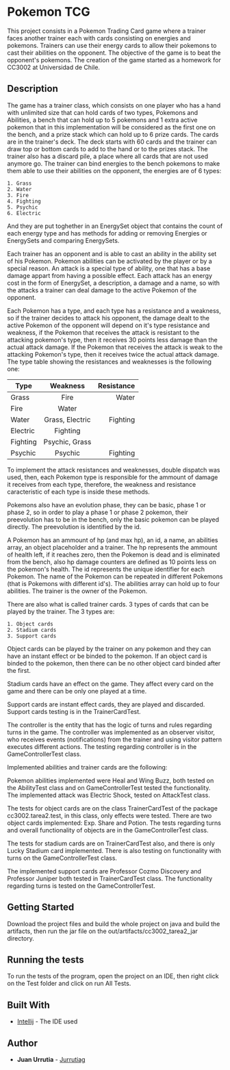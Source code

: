 # Pokemon TCG

This project consists in a Pokemon Trading Card game where a trainer faces another trainer each with cards consisting on energies and pokemons. Trainers can use their energy cards to allow their pokemons to cast their abilities on the opponent. The objective of the game is to beat the opponent's pokemons. The creation of the game started as a homework for CC3002 at Universidad de Chile.

## Description

The game has a trainer class, which consists on one player who has a hand with unlimited size that can hold cards of two types, Pokemons and Abilities, a bench that can hold up to 5 pokemons and 1 extra active pokemon that in this implementation will be considered as the first one on the bench, and a prize stack which can hold up to 6 prize cards. The cards are in the trainer's deck. The deck starts with 60 cards and the trainer can draw top or bottom cards to add to the hand or to the prizes stack. The trainer also has a discard pile, a place where all cards that are not used anymore go. The trainer can bind energies to the bench pokemons to make them able to use their abilities on the opponent, the energies are of 6 types:

```
1. Grass
2. Water
3. Fire
4. Fighting
5. Psychic
6. Electric
```

And they are put toghether in an EnergySet object that contains the count of each energy type and has methods for adding or removing Energies or EnergySets and comparing EnergySets.

Each trainer has an opponent and is able to cast an ability in the ability set of his Pokemon. Pokemon abilities can be activated by the player or by a special reason. An attack is a special type of ability, one that has a base damage appart from having a possible effect. Each attack has an energy cost in the form of EnergySet, a description, a damage and a name, so with the attacks a trainer can deal damage to the active Pokemon of the opponent.

Each Pokemon has a type, and each type has a resistance and a weakness, so if the trainer decides to attack his opponent, the damage dealt to the active Pokemon of the opponent will depend on it's type resistance and weakness, if the Pokemon that receives the attack is resistant to the attacking pokemon's type, then it receives 30 points less damage than the actual attack damage. If the Pokemon that receives the attack is weak to the attacking Pokemon's type, then it receives twice the actual attack damage. The type table showing the resistances and weaknesses is the following one:

| Type | Weakness | Resistance |
| ---- |:--------:| ----------:|
| Grass | Fire | Water |
| Fire | Water |  |
| Water | Grass, Electric | Fighting |
| Electric | Fighting |  |
| Fighting | Psychic, Grass |  |
| Psychic | Psychic | Fighting |

To implement the attack resistances and weaknesses, double dispatch was used, then, each Pokemon type is responsible for the ammount of  damage it receives from each type, therefore, the weakness and resistance caracteristic of each type is inside these methods.

Pokemons also have an evolution phase, they can be basic, phase 1 or phase 2, so in order to play a phase 1 or phase 2 pokemon, their preevolution has to be in the bench, only the basic pokemon can be played directly. The preevolution is identified by the id.

A Pokemon has an ammount of hp (and max hp), an id, a name, an abilities array, an object placeholder and a trainer. The hp represents the ammount of health left, if it reaches zero, then the Pokemon is dead and is eliminated from the bench, also hp damage counters are defined as 10 points less on the pokemon's health. The id represents the unique identifier for each Pokemon. The name of the Pokemon can be repeated in different Pokemons (that is Pokemons with different id's). The abilities array can hold up to four abilities. The trainer is the owner of the Pokemon.

There are also what is called trainer cards. 3 types of cards that can be played by the trainer. The 3 types are:

```
1. Object cards
2. Stadium cards
3. Support cards
```

Object cards can be played by the trainer on any pokemon and they can have an instant effect or be binded to the pokemon. If an object card is binded to the pokemon, then there can be no other object card binded after the first.

Stadium cards have an effect on the game. They affect every card on the game and there can be only one played at a time. 

Support cards are instant effect cards, they are played and discarded. Support cards testing is in the TrainerCardTest. 

The controller is the entity that has the logic of turns and rules regarding turns in the game. The controller was implemented as an observer visitor, who receives events (notifications) from the trainer and using visitor pattern executes different actions. The testing regarding controller is in the GameControllerTest class.

Implemented abilities and trainer cards are the following:

Pokemon abilities implemented were Heal and Wing Buzz, both tested on the AbilityTest class and on GameControllerTest tested the functionality. The implemented attack was Electric Shock, tested on AttackTest class.

The tests for object cards are on the class TrainerCardTest of the package cc3002.tarea2.test, in this class, only effects were tested. There are two object cards implemented: Exp. Share and Potion. The tests regarding turns and overall functionality of objects are in the GameControllerTest class.

The tests for stadium cards are on TrainerCardTest also, and there is only Lucky Stadium card implemented. There is also testing on functionality with turns on the GameControllerTest class.

The implemented support cards are Professor Cozmo Discovery and Professor Juniper both tested in TrainerCardTest class. The functionality regarding turns is tested on the GameControllerTest.

## Getting Started

Download the project files and build the whole project on java and build the artifacts, then run the jar file on the out/artifacts/cc3002_tarea2_jar directory.


## Running the tests

To run the tests of the program, open the project on an IDE, then right click on the Test folder and click on run All Tests.

## Built With

* [Intellij](https://www.jetbrains.com/idea/) - The IDE used

## Author

* **Juan Urrutia** - [Jurrutiag](https://github.com/jurrutiag)
